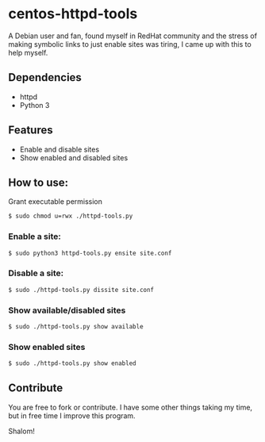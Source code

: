 # centos-httpd-tools
A Debian user and fan, found myself in RedHat community  and the stress of making symbolic links to just enable sites was tiring, I came up with this to help myself.

## Dependencies
* httpd
* Python 3


## Features
* Enable and disable sites
* Show enabled and disabled sites


## How to use:
Grant executable permission
```sh
$ sudo chmod u=rwx ./httpd-tools.py
```

### Enable a site:
```sh
$ sudo python3 httpd-tools.py ensite site.conf
```

### Disable a site:
```sh
$ sudo ./httpd-tools.py dissite site.conf
```

### Show available/disabled sites
```sh
$ sudo ./httpd-tools.py show available
```

### Show enabled sites
```sh
$ sudo ./httpd-tools.py show enabled
```

## Contribute
You are free to fork or contribute. I have some other things taking my time, but in free time I improve this program.

Shalom!
